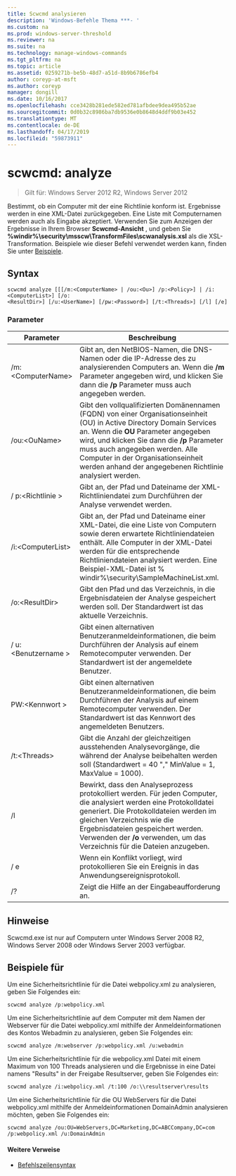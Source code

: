 ```yaml
---
title: Scwcmd analysieren
description: 'Windows-Befehle Thema ***- '
ms.custom: na
ms.prod: windows-server-threshold
ms.reviewer: na
ms.suite: na
ms.technology: manage-windows-commands
ms.tgt_pltfrm: na
ms.topic: article
ms.assetid: 0259271b-be5b-48d7-a51d-8b9b6786efb4
author: coreyp-at-msft
ms.author: coreyp
manager: dongill
ms.date: 10/16/2017
ms.openlocfilehash: cce3428b281ede582ed781afbdee9dea495b52ae
ms.sourcegitcommit: 0d0b32c8986ba7db9536e0b8648d4ddf9b03e452
ms.translationtype: MT
ms.contentlocale: de-DE
ms.lasthandoff: 04/17/2019
ms.locfileid: "59873911"
---
```

# <a name="scwcmd-analyze"></a>scwcmd: analyze

> Gilt für: Windows Server 2012 R2, Windows Server 2012

Bestimmt, ob ein Computer mit der eine Richtlinie konform ist. Ergebnisse werden in eine XML-Datei zurückgegeben. Eine Liste mit Computernamen werden auch als Eingabe akzeptiert. Verwenden Sie zum Anzeigen der Ergebnisse in Ihrem Browser **Scwcmd-Ansicht** , und geben Sie **%windir%\security\msscw\TransformFiles\scwanalysis.xsl** als die XSL-Transformation. Beispiele wie dieser Befehl verwendet werden kann, finden Sie unter [Beispiele](#BKMK_Examples).

## <a name="syntax"></a>Syntax

```
scwcmd analyze [[[/m:<ComputerName> | /ou:<Ou>] /p:<Policy>] | /i:<ComputerList>] [/o:
<ResultDir>] [/u:<UserName>] [/pw:<Password>] [/t:<Threads>] [/l] [/e]
```

### <a name="parameters"></a>Parameter

|Parameter|Beschreibung|
|---------|-----------|
|/m:\<ComputerName>|Gibt an, den NetBIOS-Namen, die DNS-Namen oder die IP-Adresse des zu analysierenden Computers an. Wenn die **/m** Parameter angegeben wird, und klicken Sie dann die **/p** Parameter muss auch angegeben werden.|
|/ou:\<OuName>|Gibt den vollqualifizierten Domänennamen (FQDN) von einer Organisationseinheit (OU) in Active Directory Domain Services an. Wenn die **OU** Parameter angegeben wird, und klicken Sie dann die **/p** Parameter muss auch angegeben werden. Alle Computer in der Organisationseinheit werden anhand der angegebenen Richtlinie analysiert werden.|
|/ p:\<Richtlinie >|Gibt an, der Pfad und Dateiname der XML-Richtliniendatei zum Durchführen der Analyse verwendet werden.|
|/i:\<ComputerList>|Gibt an, der Pfad und Dateiname einer XML-Datei, die eine Liste von Computern sowie deren erwartete Richtliniendateien enthält. Alle Computer in der XML-Datei werden für die entsprechende Richtliniendateien analysiert werden. Eine Beispiel-XML-Datei ist % windir%\security\SampleMachineList.xml.|
|/o:\<ResultDir>|Gibt den Pfad und das Verzeichnis, in die Ergebnisdateien der Analyse gespeichert werden soll. Der Standardwert ist das aktuelle Verzeichnis.|
|/ u:\<Benutzername >|Gibt einen alternativen Benutzeranmeldeinformationen, die beim Durchführen der Analysis auf einem Remotecomputer verwenden. Der Standardwert ist der angemeldete Benutzer.|
|PW:\<Kennwort >|Gibt einen alternativen Benutzeranmeldeinformationen, die beim Durchführen der Analysis auf einem Remotecomputer verwenden. Der Standardwert ist das Kennwort des angemeldeten Benutzers.|
|/t:\<Threads>|Gibt die Anzahl der gleichzeitigen ausstehenden Analysevorgänge, die während der Analyse beibehalten werden soll (Standardwert = 40 "," MinValue = 1, MaxValue = 1000).|
|/l|Bewirkt, dass den Analyseprozess protokolliert werden. Für jeden Computer, die analysiert werden eine Protokolldatei generiert. Die Protokolldateien werden im gleichen Verzeichnis wie die Ergebnisdateien gespeichert werden. Verwenden der **/o** verwenden, um das Verzeichnis für die Dateien anzugeben.|
|/ e|Wenn ein Konflikt vorliegt, wird protokollieren Sie ein Ereignis in das Anwendungsereignisprotokoll.|
|/?|Zeigt die Hilfe an der Eingabeaufforderung an.|

## <a name="remarks"></a>Hinweise

Scwcmd.exe ist nur auf Computern unter Windows Server 2008 R2, Windows Server 2008 oder Windows Server 2003 verfügbar.

## <a name="BKMK_Examples"></a>Beispiele für

Um eine Sicherheitsrichtlinie für die Datei webpolicy.xml zu analysieren, geben Sie Folgendes ein:
```
scwcmd analyze /p:webpolicy.xml

```
Um eine Sicherheitsrichtlinie auf dem Computer mit dem Namen der Webserver für die Datei webpolicy.xml mithilfe der Anmeldeinformationen des Kontos Webadmin zu analysieren, geben Sie Folgendes ein:
```
scwcmd analyze /m:webserver /p:webpolicy.xml /u:webadmin

```
Um eine Sicherheitsrichtlinie für die webpolicy.xml Datei mit einem Maximum von 100 Threads analysieren und die Ergebnisse in eine Datei namens "Results" in der Freigabe Resultserver, geben Sie Folgendes ein:
```
scwcmd analyze /i:webpolicy.xml /t:100 /o:\\resultserver\results

```
Um eine Sicherheitsrichtlinie für die OU WebServers für die Datei webpolicy.xml mithilfe der Anmeldeinformationen DomainAdmin analysieren möchten, geben Sie Folgendes ein:
```
scwcmd analyze /ou:OU=WebServers,DC=Marketing,DC=ABCCompany,DC=com /p:webpolicy.xml /u:DomainAdmin
```

#### <a name="additional-references"></a>Weitere Verweise

-   [Befehlszeilensyntax](command-line-syntax-key.md)